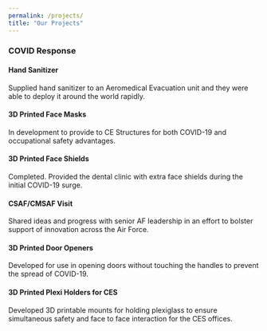 ```yaml
---
permalink: /projects/
title: "Our Projects"
---
```



### COVID Response
#### Hand Sanitizer

   Supplied hand sanitizer to an Aeromedical Evacuation unit and they were able to deploy it around the world rapidly.   
   
#### 3D Printed Face Masks

   In development to provide to CE Structures for both COVID-19 and occupational safety advantages. 
   
#### 3D Printed Face Shields

   Completed. Provided the dental clinic with extra face shields during the initial COVID-19 surge.  
   
#### CSAF/CMSAF Visit

   Shared ideas and progress with senior AF leadership in an effort to bolster support of innovation across the Air Force.  
   
#### 3D Printed Door Openers

  Developed for use in opening doors without touching the handles to prevent the spread of COVID-19.  
  

#### 3D Printed Plexi Holders for CES

   Developed 3D printable mounts for holding plexiglass to ensure simultaneous safety and face to face interaction for the CES offices.



